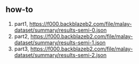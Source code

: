 ## how-to

1. part1, https://f000.backblazeb2.com/file/malay-dataset/summary/results-semi-0.json
2. part2, https://f000.backblazeb2.com/file/malay-dataset/summary/results-semi-1.json
3. part3, https://f000.backblazeb2.com/file/malay-dataset/summary/results-semi-2.json